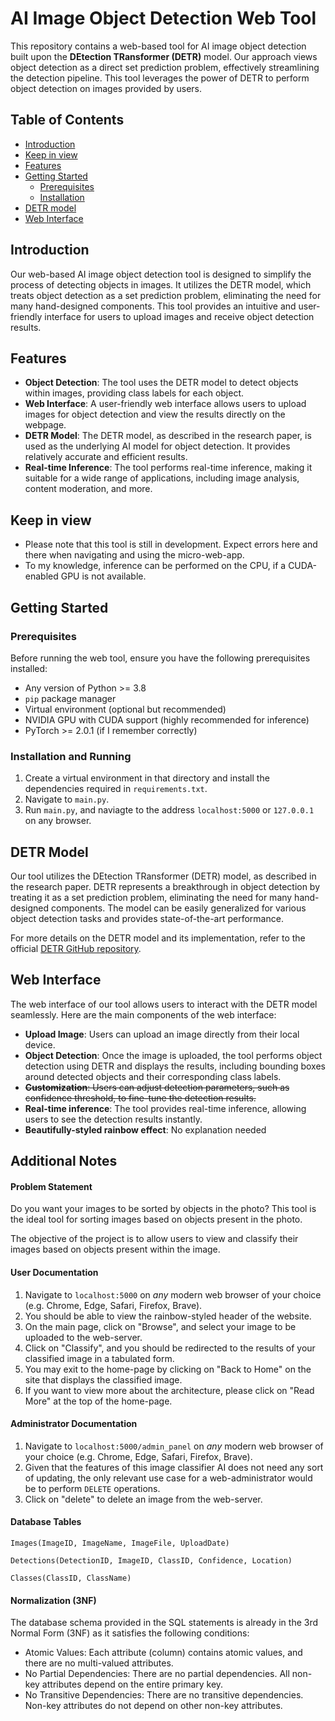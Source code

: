 # AI Image Object Detection Web Tool

This repository contains a web-based tool for AI image object detection built upon the **DEtection TRansformer (DETR)** model. Our approach views object detection as a direct set prediction problem, effectively streamlining the detection pipeline. This tool leverages the power of DETR to perform object detection on images provided by users.

## Table of Contents
- [Introduction](#introduction)
- [Keep in view](#keep-in-view)
- [Features](#features)
- [Getting Started](#getting-started)
  - [Prerequisites](#prerequisites)
  - [Installation](#installation)
- [DETR model](#detr-model)
- [Web Interface](#web-interface)



## Introduction
Our web-based AI image object detection tool is designed to simplify the process of detecting objects in images. It utilizes the DETR model, which treats object detection as a set prediction problem, eliminating the need for many hand-designed components. This tool provides an intuitive and user-friendly interface for users to upload images and receive object detection results.

## Features
- **Object Detection**: The tool uses the DETR model to detect objects within images, providing class labels for each object.
- **Web Interface**: A user-friendly web interface allows users to upload images for object detection and view the results directly on the webpage.
- **DETR Model**: The DETR model, as described in the research paper, is used as the underlying AI model for object detection. It provides relatively accurate and efficient results.
- **Real-time Inference**: The tool performs real-time inference, making it suitable for a wide range of applications, including image analysis, content moderation, and more.

## Keep in view
- Please note that this tool is still in development. Expect errors here and there when navigating and using the micro-web-app. 
- To my knowledge, inference can be performed on the CPU, if a CUDA-enabled GPU is not available.

## Getting Started

### Prerequisites
Before running the web tool, ensure you have the following prerequisites installed:
- Any version of Python >= 3.8
- `pip` package manager
- Virtual environment (optional but recommended)
- NVIDIA GPU with CUDA support (highly recommended for inference)
- PyTorch >= 2.0.1 (if I remember correctly)

### Installation and Running
1. Create a virtual environment in that directory and install the dependencies required in `requirements.txt`.
2. Navigate to `main.py`.
3. Run `main.py`, and naviagte to the address `localhost:5000` or `127.0.0.1` on any browser. 

## DETR Model
Our tool utilizes the DEtection TRansformer (DETR) model, as described in the research paper. DETR represents a breakthrough in object detection by treating it as a set prediction problem, eliminating the need for many hand-designed components. The model can be easily generalized for various object detection tasks and provides state-of-the-art performance.

For more details on the DETR model and its implementation, refer to the official [DETR GitHub repository](https://github.com/facebookresearch/detr).

## Web Interface
The web interface of our tool allows users to interact with the DETR model seamlessly. Here are the main components of the web interface:

- **Upload Image**: Users can upload an image directly from their local device.
- **Object Detection**: Once the image is uploaded, the tool performs object detection using DETR and displays the results, including bounding boxes around detected objects and their corresponding class labels.
- ~~**Customization**: Users can adjust detection parameters, such as confidence threshold, to fine-tune the detection results.~~
- **Real-time inference**: The tool provides real-time inference, allowing users to see the detection results instantly.
- **Beautifully-styled rainbow effect**: No explanation needed

## Additional Notes 

#### Problem Statement
Do you want your images to be sorted by objects in the photo? This tool is the ideal tool for sorting images based on objects present in the photo. 

The objective of the project is to allow users to view and classify their images based on objects present within the image. 

#### User Documentation 
1. Navigate to `localhost:5000` on _any_ modern web browser of your choice (e.g. Chrome, Edge, Safari, Firefox, Brave).
2. You should be able to view the rainbow-styled header of the website. 
3. On the main page, click on "Browse", and select your image to be uploaded to the web-server.
4. Click on "Classify", and you should be redirected to the results of your classified image in a tabulated form.
5. You may exit to the home-page by clicking on "Back to Home" on the site that displays the classified image.
6. If you want to view more about the architecture, please click on "Read More" at the top of the home-page. 

#### Administrator Documentation
1. Navigate to `localhost:5000/admin_panel` on _any_ modern web browser of your choice (e.g. Chrome, Edge, Safari, Firefox, Brave). 
2. Given that the features of this image classifier AI does not need any sort of updating, the only relevant use case for a web-administrator would be to perform `DELETE` operations.
3. Click on "delete" to delete an image from the web-server. 

#### Database Tables
`Images(ImageID, ImageName, ImageFile, UploadDate)`

`Detections(DetectionID, ImageID, ClassID, Confidence, Location)`

`Classes(ClassID, ClassName)`

#### Normalization (3NF)
The database schema provided in the SQL statements is already in the 3rd Normal Form (3NF) as it satisfies the following conditions:
- Atomic Values: Each attribute (column) contains atomic values, and there are no multi-valued attributes.
- No Partial Dependencies: There are no partial dependencies. All non-key attributes depend on the entire primary key.
- No Transitive Dependencies: There are no transitive dependencies. Non-key attributes do not depend on other non-key attributes.

